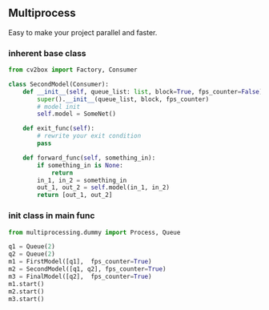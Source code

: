 ## Multiprocess

Easy to make your project parallel and faster.

### inherent base class

```python
from cv2box import Factory, Consumer

class SecondModel(Consumer):
    def __init__(self, queue_list: list, block=True, fps_counter=False):
        super().__init__(queue_list, block, fps_counter)
        # model init
        self.model = SomeNet()

    def exit_func(self):
        # rewrite your exit condition
        pass

    def forward_func(self, something_in):
        if something_in is None:
            return
        in_1, in_2 = something_in
        out_1, out_2 = self.model(in_1, in_2)
        return [out_1, out_2]
```

### init class in main func

```python
from multiprocessing.dummy import Process, Queue

q1 = Queue(2)
q2 = Queue(2)
m1 = FirstModel([q1],  fps_counter=True)
m2 = SecondModel([q1, q2], fps_counter=True)
m3 = FinalModel([q2],  fps_counter=True)
m1.start()
m2.start()
m3.start()
```
